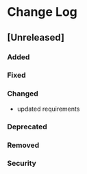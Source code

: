 
# Change Log

## [Unreleased]
### Added
### Fixed
### Changed
- updated requirements
### Deprecated
### Removed
### Security


